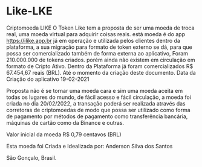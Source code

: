 # Like-LKE
Criptomoeda LIKE
 O Token Like tem a proposta de ser uma moeda de troca real, uma moeda virtual para adquirir coisas reais.
está moeda é do app https://ilike.app.br já em operação e utilizada pelos clientes dentro da plataforma, a sua migração para formato de token externo se dá, para que possa ser comercializado também de forma externa ao aplicativo, Foram 210.000.000 de tokens criados. porém ainda não existem em circulação em formato de Cripto Ativo.
Dentro da Plataforma já foram comercializados R$ 67.454,67 reais (BRL). Até o momento da criação deste documento.
Data da Criação do aplicativo 19-02-2021
 
Proposta não é se tornar uma moeda cara e sim uma moeda aceita em todas os lugares do mundo, de fácil acesso e fácil circulação, a moeda foi criada no dia 20/02/2022, a transação poderá ser realizada através das corretoras de criptomoedas de modo que possa ser utilizado como forma de pagamento por métodos de pagamento como transferência bancária, máquinas de cartão como da Binance e outras.
 
Valor inicial da moeda R$ 0,79 centavos (BRL)
 
Esta moeda foi Criada e Idealizada por:
Anderson Silva dos Santos
 
São Gonçalo, Brasil.
